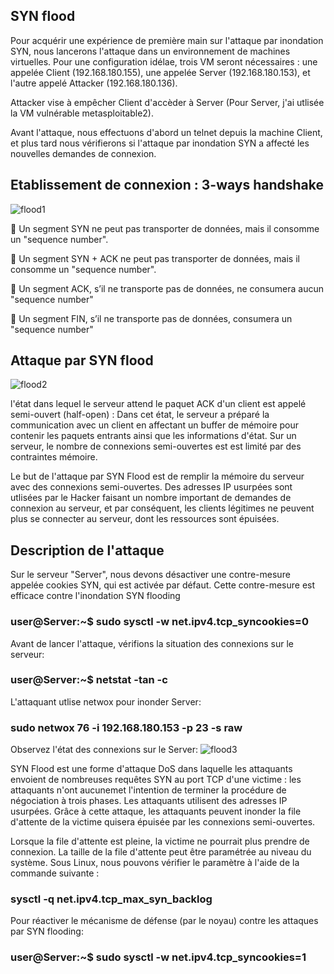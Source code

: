 ## SYN flood
Pour acquérir une expérience de première main sur l'attaque par inondation SYN, nous lancerons l'attaque dans un environnement de machines virtuelles. Pour une configuration idélae, trois VM seront nécessaires :
une appelée Client (192.168.180.155), une appelée Server (192.168.180.153), et l'autre appelé Attacker (192.168.180.136). 

Attacker vise à empêcher Client d'accèder à Server (Pour Server, j'ai utlisée la VM vulnérable metasploitable2).

Avant l'attaque, nous effectuons d'abord un telnet depuis la machine Client, et plus tard nous vérifierons si l'attaque par inondation SYN a affecté les nouvelles demandes de connexion.


## Etablissement de connexion : 3-ways handshake

![flood1](https://github.com/aabda2000/sti3a-security/assets/38082725/f44f0de0-aca0-4285-b6ca-afb559d17efb)

🚩 Un segment SYN ne peut pas transporter de données, mais il consomme un "sequence number".

🚩 Un segment SYN + ACK ne peut pas transporter de données, mais il consomme un "sequence number".

🚩 Un segment ACK, s’il ne transporte pas de données, ne consumera aucun  "sequence number"

🚩 Un segment FIN, s’il ne transporte pas de données, consumera un "sequence number"


## Attaque par SYN flood

![flood2](https://github.com/aabda2000/sti3a-security/assets/38082725/ce691b7e-a8b1-4cb3-8886-01c1ad5862ac)

l'état dans lequel le serveur attend le paquet ACK d'un client est appelé semi-ouvert (half-open) : Dans cet état, le serveur a préparé la communication avec un client en affectant un buffer de mémoire pour contenir les paquets entrants ainsi que les informations d'état. Sur un serveur, le nombre de connexions semi-ouvertes est est limité par des contraintes mémoire.

Le but de l'attaque par SYN Flood est de remplir la mémoire du serveur avec des connexions semi-ouvertes. Des adresses IP usurpées sont utlisées par le Hacker faisant un nombre important de demandes de connexion au serveur, et par conséquent, les clients légitimes ne peuvent plus se connecter au serveur, dont les ressources sont épuisées.

## Description de l'attaque

Sur le serveur "Server", nous devons désactiver une contre-mesure appelée cookies SYN, qui est activée par défaut. Cette contre-mesure est efficace contre l'inondation SYN flooding

### user@Server:~$ sudo sysctl -w net.ipv4.tcp_syncookies=0

Avant de lancer l'attaque, vérifions la situation des connexions sur le serveur:

### user@Server:~$ netstat -tan -c

L'attaquant utlise netwox pour inonder Server:

### sudo netwox 76 -i 192.168.180.153 -p 23 -s raw

Observez l'état des connexions sur le Server:
![flood3](https://github.com/aabda2000/sti3a-security/assets/38082725/b885b8d7-a55f-4d02-9b11-4a976d79f4f2)

SYN Flood est une forme d'attaque DoS dans laquelle les attaquants envoient de nombreuses requêtes SYN au port TCP d'une victime : les attaquants n'ont aucunemet l'intention de terminer la procédure de négociation à trois phases. Les attaquants utilisent des adresses IP usurpées. Grâce à cette attaque, les attaquants peuvent inonder la file d'attente de la victime quisera épuisée par les connexions semi-ouvertes.

Lorsque la file d'attente est pleine, la victime ne pourrait plus prendre de connexion. La taille de la file d'attente peut être paramétrée au niveau du système. Sous Linux, nous pouvons vérifier le paramètre à l'aide de la commande suivante : 

### sysctl -q net.ipv4.tcp_max_syn_backlog

Pour réactiver le mécanisme de défense (par le noyau) contre les attaques par SYN flooding:
### user@Server:~$ sudo sysctl -w net.ipv4.tcp_syncookies=1

